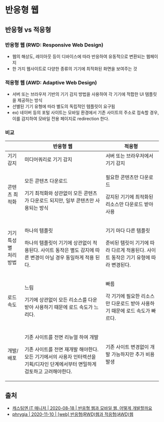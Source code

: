 # 반응형 웹

## 반응형 vs 적응형

### 반응형 웹 (RWD: Responsive Web Design)

* 웹의 해상도, 레이아웃 등이 디바이스에 따라 반응하여 유동적으로 변환되는 웹페이지
* 한 가지 웹사이트로 다양한 종류의 기기에 최적화된 화면을 보여주는 것

### 적응형 웹 (AWD: Adaptive Web Design)

* 서버 또는 브라우저 기반의 기기 감지 방법을 사용하여 각 기기에 적합한 UI 템플릿을 제공하는 방식
* 선별된 기기 유형에 따라 별도의 독립적인 템플릿이 요구됨
* ex) 네이버 등의 포털 사이트는 모바일 환경에서 기존 사이트의 주소로 접속할 경우, 이를 감지하여 모바일 전용 페이지로 redirection 한다.

### 비교

|                       | 반응형 웹                                                                                                     | 적응형                                                                        |
| --------------------- | --------------------------------------------------------------------------------------------------------- | -------------------------------------------------------------------------- |
| 기기감지                  | 미디어쿼리로 기기 감지                                                                                              | 서버 또는 브라우저에서 기기 감지                                                         |
| 콘텐츠 최적화               | <p>모든 콘텐츠 다운로드</p><p>기기 최적화와 상관없이 모든 콘텐츠가 다운로드 되지만, 일부 콘텐츠만 사용되는 방식</p>                                   | <p>필요한 콘텐츠만 다운로드</p><p>감지된 기기에 최적화된 리소스만 다운로드 받아 사용</p>                    |
| <p>기기 특성별<br>처리방법</p> | <p>하나의 템플릿</p><p>하나의 템플릿이 기기에 상관없이 적용된다. 사이트 동작은 별도 감지에 따른 변경이 아닐 경우 동일하게 적용 된다.</p>                      | <p>기기 마다 다른 템플릿</p><p>준비된 템릿이 기기에 따라 다르게 적용된다. 사이트 동작은 기기 유형에 따라 변경된다.</p> |
| 로드 속도                 | <p>느림</p><p>기기에 상관없이 모든 리소스를 다운받아 사용하기 때문에 로드 속도가 느리다.</p>                                                | <p>빠름</p><p>각 기기에 필요한 리소스만 다운로드 받아 사용하기 때문에 로드 속도가 빠르다.</p>                |
| 개발/배포                 | <p>기존 사이트를 전면 리뉴얼 하여 개발</p><p>기존 사이트를 전면 재개발 해야한다. 모든 기기에서의 사용자 인터렉션을 기획/디자인 단계에서부터 면밀하게 검토하고 고려해야한다.</p> | <p>기존 사이트 변경없이 개발 가능하지만 추가 비용 발생</p><p></p>                                |

## 출처

* [캐스팅엔 IT 매니저   \| 2020-08-18 | 반응형 웹과 모바일 웹, 어떻게 개발할까요](https://www.castingn.com/sourcing/kkultip_detail/113)
* [phrygia   \| 2020-11-10 | \[web\] 반응형(RWD)웹과 적응형(AWD)웹](https://phrygia.github.io/2020-11-10/rwd-awd)
